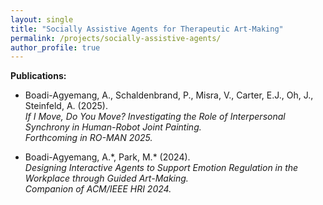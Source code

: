 ```yaml
---
layout: single
title: "Socially Assistive Agents for Therapeutic Art-Making"
permalink: /projects/socially-assistive-agents/
author_profile: true
---
```


**Publications:**

- Boadi-Agyemang, A., Schaldenbrand, P., Misra, V., Carter, E.J., Oh, J., Steinfeld, A. (2025).  
  *If I Move, Do You Move? Investigating the Role of Interpersonal Synchrony in Human-Robot Joint Painting.*  
  _Forthcoming in RO-MAN 2025._

- Boadi-Agyemang, A.\*, Park, M.\* (2024).  
  *Designing Interactive Agents to Support Emotion Regulation in the Workplace through Guided Art-Making.*  
  _Companion of ACM/IEEE HRI 2024._